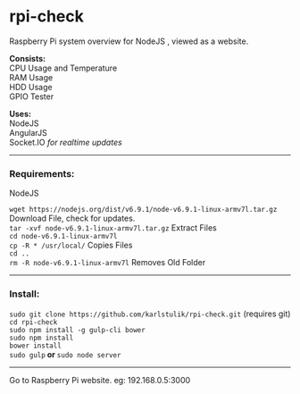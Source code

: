 # rpi-check

<p> Raspberry Pi system overview for NodeJS , viewed as a website.</p>
<p>
<b>Consists:</b><br>
CPU Usage and Temperature<br>
RAM Usage<br>
HDD Usage<br>
GPIO Tester<br>
</p>
<p>
<b>Uses:</b><br>
NodeJS<br>
AngularJS<br>
Socket.IO <i>for realtime updates</i><br>
</p>

<hr>
<h3>Requirements:</h3>
<p>NodeJS</p>
<code>wget https://nodejs.org/dist/v6.9.1/node-v6.9.1-linux-armv7l.tar.gz</code> Download File, check for updates.<br>
<code>tar -xvf node-v6.9.1-linux-armv7l.tar.gz</code> Extract Files<br>
<code>cd node-v6.9.1-linux-armv7l</code><br>
<code>cp -R * /usr/local/</code> Copies Files<br>
<code>cd ..</code><br>
<code>rm -R node-v6.9.1-linux-armv7l</code> Removes Old Folder<br>
<hr>

<h3>Install:</h3>
<code>sudo git clone https://github.com/karlstulik/rpi-check.git</code> (requires git)<br>
<code>cd rpi-check</code><br>
<code>sudo npm install -g gulp-cli bower</code><br>
<code>sudo npm install</code><br>
<code>bower install</code><br>
<code>sudo gulp</code><b> or </b><code>sudo node server</code><br>
<hr>

<p>Go to Raspberry Pi website. eg: 192.168.0.5:3000</p>










